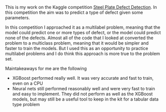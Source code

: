 This is my work on the Kaggle competition [Steel Plate Defect Detection](https://www.kaggle.com/competitions/playground-series-s4e3). In this competition the aim was to predict a type of defect given some parameters.

In this competition I approached it as a multilabel problem, meaning that the model could predict one or more types of defect, or the model could predict none of the defects. Almost all of the code that I looked at converted the problem to a multiclass problem, meaning that it would be simpler and faster to train the models. But I used this as an opportunity to practice multilabel problems and I do think this approach is more true to the problem set.

Maintakeaways for me are the following
* XGBoost performed really well. It was very accurate and fast to train, even on a CPU
* Neural nets still performed reasonably well and were very fast to train and easy to implement. They did not perform as well as the XGBoost models, but may still be a useful tool to keep in the kit for a tabular data type problem